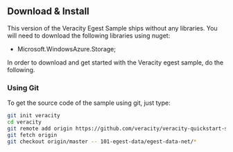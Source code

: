 



## Download & Install

This version of the Veracity Egest Sample ships without any libraries. You will need to download the following libraries using nuget:

- Microsoft.WindowsAzure.Storage;

In order to download and get started with the Veracity egest sample, do the following.

### Using Git

To get the source code of the sample using git, just type:


```bash
git init veracity
cd veracity
git remote add origin https://github.com/veracity/veracity-quickstart-samples.git veracity-quickstart-sample
git fetch origin
git checkout origin/master -- 101-egest-data/egest-data-net/*
```
